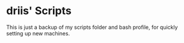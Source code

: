 driis' Scripts
== 
This is just a backup of my scripts folder and bash profile, for quickly setting up new machines.
